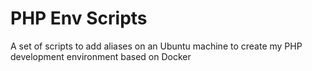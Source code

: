 # PHP Env Scripts

A set of scripts to add aliases on an Ubuntu machine to create my PHP development environment based on Docker